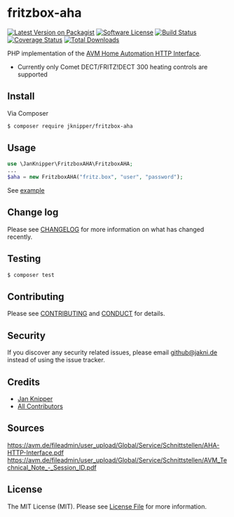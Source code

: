 # fritzbox-aha

[![Latest Version on Packagist][ico-version]][link-packagist]
[![Software License][ico-license]](LICENSE.md)
[![Build Status][ico-travis]][link-travis]
[![Coverage Status][ico-coveralls]][link-coveralls]
[![Total Downloads][ico-downloads]][link-downloads]

PHP implementation of the [AVM Home Automation HTTP Interface](https://avm.de/fileadmin/user_upload/Global/Service/Schnittstellen/AHA-HTTP-Interface.pdf).
* Currently only Comet DECT/FRITZ!DECT 300 heating controls are supported

## Install

Via Composer

``` bash
$ composer require jknipper/fritzbox-aha
```

## Usage

``` php
use \JanKnipper\FritzboxAHA\FritzboxAHA;
...
$aha = new FritzboxAHA("fritz.box", "user", "password");
```

See [example](example/example1.php)

## Change log

Please see [CHANGELOG](CHANGELOG.md) for more information on what has changed recently.

## Testing

``` bash
$ composer test
```

## Contributing

Please see [CONTRIBUTING](CONTRIBUTING.md) and [CONDUCT](CONDUCT.md) for details.

## Security

If you discover any security related issues, please email github@jakni.de instead of using the issue tracker.

## Credits

- [Jan Knipper][link-author]
- [All Contributors][link-contributors]

## Sources

https://avm.de/fileadmin/user_upload/Global/Service/Schnittstellen/AHA-HTTP-Interface.pdf
https://avm.de/fileadmin/user_upload/Global/Service/Schnittstellen/AVM_Technical_Note_-_Session_ID.pdf

## License

The MIT License (MIT). Please see [License File](LICENSE.md) for more information.

[ico-version]: https://img.shields.io/packagist/v/jknipper/fritzbox-aha.svg?style=flat-square
[ico-license]: https://img.shields.io/badge/license-MIT-brightgreen.svg?style=flat-square
[ico-travis]: https://img.shields.io/travis/jknipper/fritzbox-aha/master.svg?style=flat-square
[ico-coveralls]: https://img.shields.io/coveralls/jknipper/fritzbox-aha/master.svg?style=flat-square
[ico-downloads]: https://img.shields.io/packagist/dt/jknipper/fritzbox-aha.svg?style=flat-square

[link-packagist]: https://packagist.org/packages/jknipper/fritzbox-aha
[link-travis]: https://travis-ci.org/jknipper/fritzbox-aha
[link-coveralls]: https://coveralls.io/r/jknipper/fritzbox-aha?branch=master
[link-downloads]: https://packagist.org/packages/jknipper/fritzbox-aha
[link-author]: https://github.com/jknipper
[link-contributors]: ../../contributors


